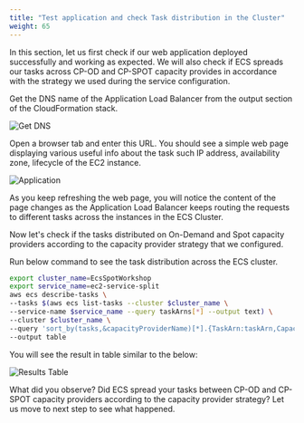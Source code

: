 ```yaml
---
title: "Test application and check Task distribution in the Cluster"
weight: 65
---
```


In this section, let us first check if our web application deployed successfully and working as expected. We will also check if ECS spreads our tasks across CP-OD and CP-SPOT capacity provides in accordance with the strategy we used during the service configuration.

Get the DNS name of the Application Load Balancer from the output section of the CloudFormation stack.

![Get DNS](/images/ecs-spot-capacity-providers/CFN.png)

Open a browser tab and enter this URL. You should see a simple web page displaying various useful info about the task such IP address, availability zone, lifecycle of the EC2 instance. 

![Application](/images/ecs-spot-capacity-providers/app.png)

As you keep refreshing the web page, you will notice the content of the page changes as the Application Load Balancer keeps routing the requests to different tasks across the instances in the ECS Cluster.

Now let's check if the tasks distributed on On-Demand and Spot capacity providers according to the capacity provider strategy that we configured.

Run below command to see the task distribution across the ECS cluster.

```bash
export cluster_name=EcsSpotWorkshop 
export service_name=ec2-service-split
aws ecs describe-tasks \
--tasks $(aws ecs list-tasks --cluster $cluster_name \
--service-name $service_name --query taskArns[*] --output text) \
--cluster $cluster_name \
--query 'sort_by(tasks,&capacityProviderName)[*].{TaskArn:taskArn,CapacityProvider:capacityProviderName,Instance:containerInstanceArn,AZ:availabilityZone,Status:lastStatus}' \
--output table
```

You will see the result in table similar to the below:

![Results Table](/images/ecs-spot-capacity-providers/table.png)

What did you observe? Did ECS spread your tasks between CP-OD and CP-SPOT capacity providers according to the capacity provider strategy?  Let us move to next step to see what happened.


